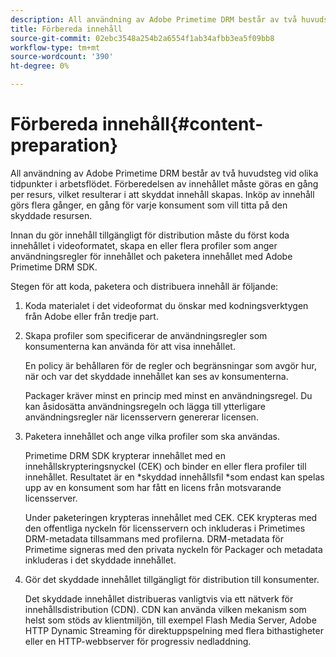 ```yaml
---
description: All användning av Adobe Primetime DRM består av två huvudsteg vid olika tidpunkter i arbetsflödet. Förberedelsen av innehållet måste göras en gång per resurs, vilket resulterar i att skyddat innehåll skapas. Inköp av innehåll görs flera gånger, en gång för varje konsument som vill titta på den skyddade resursen.
title: Förbereda innehåll
source-git-commit: 02ebc3548a254b2a6554f1ab34afbb3ea5f09bb8
workflow-type: tm+mt
source-wordcount: '390'
ht-degree: 0%

---
```


# Förbereda innehåll{#content-preparation}

All användning av Adobe Primetime DRM består av två huvudsteg vid olika tidpunkter i arbetsflödet. Förberedelsen av innehållet måste göras en gång per resurs, vilket resulterar i att skyddat innehåll skapas. Inköp av innehåll görs flera gånger, en gång för varje konsument som vill titta på den skyddade resursen.

Innan du gör innehåll tillgängligt för distribution måste du först koda innehållet i videoformatet, skapa en eller flera profiler som anger användningsregler för innehållet och paketera innehållet med Adobe Primetime DRM SDK.

Stegen för att koda, paketera och distribuera innehåll är följande:

1. Koda materialet i det videoformat du önskar med kodningsverktygen från Adobe eller från tredje part.
1. Skapa profiler som specificerar de användningsregler som konsumenterna kan använda för att visa innehållet.

   En policy är behållaren för de regler och begränsningar som avgör hur, när och var det skyddade innehållet kan ses av konsumenterna.

   Packager kräver minst en princip med minst en användningsregel. Du kan åsidosätta användningsregeln och lägga till ytterligare användningsregler när licensservern genererar licensen.

1. Paketera innehållet och ange vilka profiler som ska användas.

   Primetime DRM SDK krypterar innehållet med en innehållskrypteringsnyckel (CEK) och binder en eller flera profiler till innehållet. Resultatet är en *skyddad innehållsfil *som endast kan spelas upp av en konsument som har fått en licens från motsvarande licensserver.

   Under paketeringen krypteras innehållet med CEK. CEK krypteras med den offentliga nyckeln för licensservern och inkluderas i Primetimes DRM-metadata tillsammans med profilerna. DRM-metadata för Primetime signeras med den privata nyckeln för Packager och metadata inkluderas i det skyddade innehållet.

1. Gör det skyddade innehållet tillgängligt för distribution till konsumenter.

   Det skyddade innehållet distribueras vanligtvis via ett nätverk för innehållsdistribution (CDN). CDN kan använda vilken mekanism som helst som stöds av klientmiljön, till exempel Flash Media Server, Adobe HTTP Dynamic Streaming för direktuppspelning med flera bithastigheter eller en HTTP-webbserver för progressiv nedladdning.
